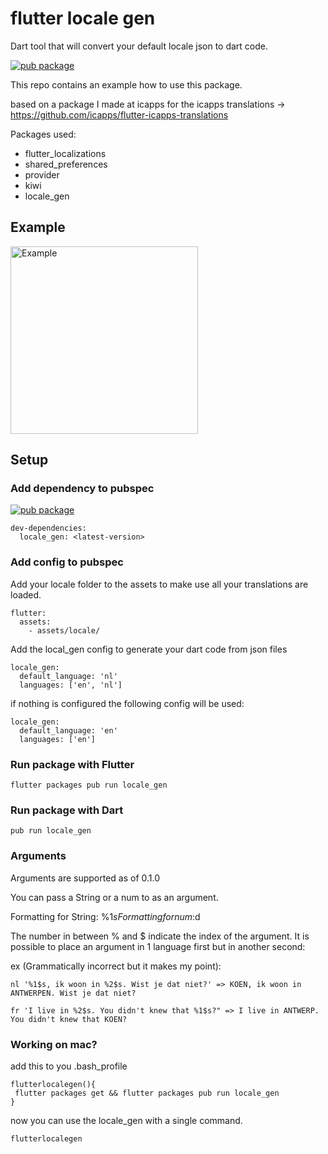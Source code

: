 # flutter locale gen

Dart tool that will convert your default locale json to dart code.

[![pub package](https://img.shields.io/pub/v/locale_gen.svg)](https://pub.dartlang.org/packages/locale_gen)

This repo contains an example how to use this package.

based on a package I made at icapps for the icapps translations -> https://github.com/icapps/flutter-icapps-translations

Packages used:
 - flutter_localizations
 - shared_preferences
 - provider
 - kiwi
 - locale_gen

## Example

<img src="https://github.com/vanlooverenkoen/locale_gen/blob/master/assets/example.gif?raw=true" alt="Example" width="300"/>

## Setup

### Add dependency to pubspec

[![pub package](https://img.shields.io/pub/v/locale_gen.svg)](https://pub.dartlang.org/packages/locale_gen)
```
dev-dependencies:
  locale_gen: <latest-version>
```

### Add config to pubspec

Add your locale folder to the assets to make use all your translations are loaded.
```
flutter:
  assets:
    - assets/locale/
```

Add the local_gen config to generate your dart code from json files
```
locale_gen:
  default_language: 'nl'
  languages: ['en', 'nl']
```

if nothing is configured the following config will be used:
```
locale_gen:
  default_language: 'en'
  languages: ['en']
```

### Run package with Flutter

```
flutter packages pub run locale_gen
```

### Run package with Dart

```
pub run locale_gen
```

### Arguments

Arguments are supported as of 0.1.0

You can pass a String or a num to as an argument.

Formatting for String: %1$s
Formatting for num: %1$d

The number in between % and $ indicate the index of the argument. It is possible to place an argument in 1 language first but in another second:

ex (Grammatically incorrect but it makes my point):

```
nl '%1$s, ik woon in %2$s. Wist je dat niet?' => KOEN, ik woon in ANTWERPEN. Wist je dat niet?

fr 'I live in %2$s. You didn't knew that %1$s?" => I live in ANTWERP. You didn't knew that KOEN?
```

### Working on mac?

add this to you .bash_profile

```
flutterlocalegen(){
 flutter packages get && flutter packages pub run locale_gen
}
```

now you can use the locale_gen with a single command.

```
flutterlocalegen
```